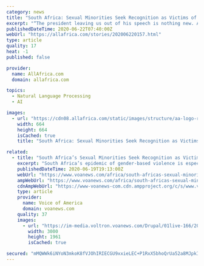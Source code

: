 ```yaml
---
category: news
title: "South Africa: Sexual Minorities Seek Recognition as Victims of Gender-Based Violence"
excerpt: "“The president leaving us out of his speech is nothing new. Also, I don't think that there is enough spotlight put on characterizing gender-based violence through the lens of sexuality ..."
publishedDateTime: 2020-06-22T07:40:00Z
webUrl: "https://allafrica.com/stories/202006220157.html"
type: article
quality: 17
heat: -1
published: false

provider:
  name: AllAfrica.com
  domain: allafrica.com

topics:
  - Natural Language Processing
  - AI

images:
  - url: "https://cdn08.allafrica.com/static/images/structure/aa-logo-rgba-no-text-square.png"
    width: 664
    height: 664
    isCached: true
    title: "South Africa: Sexual Minorities Seek Recognition as Victims of Gender-Based Violence"

related:
  - title: "South Africa’s Sexual Minorities Seek Recognition as Victims of Gender-Based Violence"
    excerpt: "South Africa’s epidemic of gender-based violence is especially harrowing for the nation’s sexual minorities, who say they regularly experience violence because of their gender expression and sexual identities."
    publishedDateTime: 2020-06-19T19:13:00Z
    webUrl: "https://www.voanews.com/africa/south-africas-sexual-minorities-seek-recognition-victims-gender-based-violence"
    ampWebUrl: "https://www.voanews.com/africa/south-africas-sexual-minorities-seek-recognition-victims-gender-based-violence?amp"
    cdnAmpWebUrl: "https://www-voanews-com.cdn.ampproject.org/c/s/www.voanews.com/africa/south-africas-sexual-minorities-seek-recognition-victims-gender-based-violence?amp"
    type: article
    provider:
      name: Voice of America
      domain: voanews.com
    quality: 37
    images:
      - url: "https://im-media.voltron.voanews.com/Drupal/01live-166/2020-06/2011-07-30T120000Z_1283667752_GM1E77U1RBL01_RTRMADP_3_SAFRICA.JPG"
        width: 3000
        height: 1961
        isCached: true

secured: "mMQWWk6iNYoN3mkoK8fVJOhIRIECGU9xxieLEC+P1RxX5bhoQrUa52a8MJpkI5vv8l0ULZWUpUAXLg1Ree1ODUjMe12nmdcfG5KkvmBsrPCg4IR4dxF4nlqp4JkqWqTgrr4n4EHzc2sdj7xkbzmwJrUduOWWBDPKQdyxxRupNjubJefSBpTHkzGNUL0EFoMtPkyH2vGVTBmRqitLcGSyvVb9Hd6Rl7nZJUkvFaq3Pit98N6lyAZyBYzo+nTy+lPq4TOrulX6zOpq1WfuYeCD7irOtHGJk37zNWRW9XNxkSzQrLW2ahAN3i33b8+7wrVD9yYRwpZqwlTp7xqXT+/7RA==;BqCp0yyYdUsOAMB1t9AFmA=="
---
```


